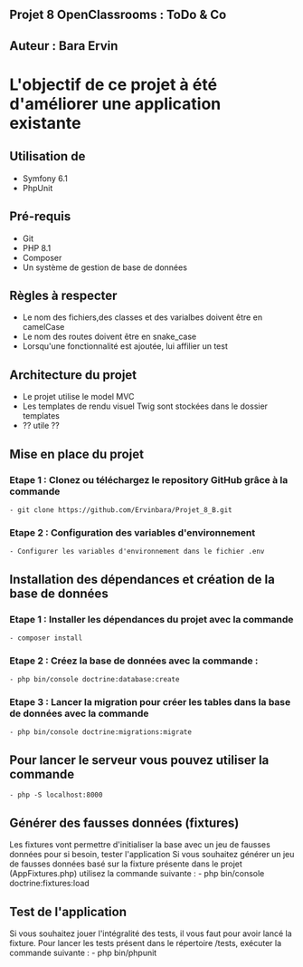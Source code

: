## Projet 8 OpenClassrooms : ToDo & Co

## Auteur : Bara Ervin

# L'objectif de ce projet à été d'améliorer une application existante

## Utilisation de 
- Symfony 6.1
-  PhpUnit
## Pré-requis 
-  Git
-  PHP 8.1
-  Composer
-  Un système de gestion de base de données

## Règles à respecter
-  Le nom des fichiers,des classes et des varialbes doivent être en camelCase
-  Le nom des routes doivent être en snake_case
-  Lorsqu'une fonctionnalité est ajoutée, lui affilier un test

## Architecture du projet
-  Le projet utilise le model MVC
-  Les templates de rendu visuel Twig sont stockées dans le dossier templates
-  ?? utile ??

## Mise en place du projet

### Etape 1 : Clonez ou téléchargez le repository GitHub grâce à la commande
    - git clone https://github.com/Ervinbara/Projet_8_B.git

### Etape 2 : Configuration des variables d'environnement
    - Configurer les variables d'environnement dans le fichier .env

## Installation des dépendances et création de la base de données

### Etape 1 : Installer les dépendances du projet avec la commande
    - composer install
### Etape 2 : Créez la base de données avec la commande :
    - php bin/console doctrine:database:create
### Etape 3 : Lancer la migration pour créer les tables dans la base de données avec la commande
    - php bin/console doctrine:migrations:migrate

## Pour lancer le serveur vous pouvez utiliser la commande
    - php -S localhost:8000

## Générer des fausses données (fixtures)

Les fixtures vont permettre d'initialiser la base avec un jeu de fausses données pour si besoin, tester l'application
Si vous souhaitez générer un jeu de fausses données basé sur la fixture présente dans le projet (AppFixtures.php) utilisez la commande suivante :
    - php bin/console doctrine:fixtures:load

## Test de l'application

Si vous souhaitez jouer l'intégralité des tests, il vous faut pour avoir lancé la fixture. 
Pour lancer les tests présent dans le répertoire /tests, exécuter la commande suivante : 
    - php bin/phpunit